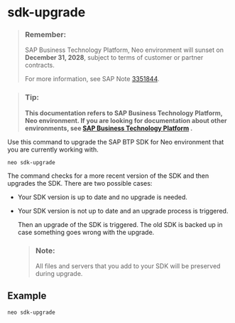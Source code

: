 <!-- loio44dc673f6dd7454993969b6d6f1ed1be -->

# sdk-upgrade



> ### Remember:  
> SAP Business Technology Platform, Neo environment will sunset on **December 31, 2028**, subject to terms of customer or partner contracts.
> 
> For more information, see SAP Note [3351844](https://me.sap.com/notes/3351844).

> ### Tip:  
> **This documentation refers to SAP Business Technology Platform, Neo environment. If you are looking for documentation about other environments, see [SAP Business Technology Platform](https://help.sap.com/docs/btp/sap-business-technology-platform/sap-business-technology-platform?version=Cloud) .**



Use this command to upgrade the SAP BTP SDK for Neo environment that you are currently working with.

```
neo sdk-upgrade
```

The command checks for a more recent version of the SDK and then upgrades the SDK. There are two possible cases:

-   Your SDK version is up to date and no upgrade is needed.

-   Your SDK version is not up to date and an upgrade process is triggered.

    Then an upgrade of the SDK is triggered. The old SDK is backed up in case something goes wrong with the upgrade.

    > ### Note:  
    > All files and servers that you add to your SDK will be preserved during upgrade.




## Example

```
neo sdk-upgrade
```

